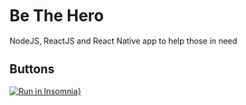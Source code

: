# Be The Hero
NodeJS, ReactJS and React Native app to help those in need

## Buttons
[![Run in Insomnia}](https://insomnia.rest/images/run.svg)](https://insomnia.rest/run/?label=Be%20The%20Hero&uri=https%3A%2F%2Fraw.githubusercontent.com%2Fvtpa%2Fbe-the-hero%2Fmaster%2FInsomnia_Be-the-hero.json)
